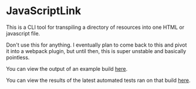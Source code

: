 # JavaScriptLink
This is a CLI tool for transpiling a directory of resources into one HTML or javascript file.

Don't use this for anything. I eventually plan to come back to this and pivot it into a webpack plugin, but until then, this is super unstable and basically pointless.

You can view the output of an example build [here](https://marmadilemanteater.github.io/javascriptlink/).

You can view the results of the latest automated tests ran on that build [here](https://marmadilemanteater.pythonanywhere.com/gh/javascriptlink/latest).

